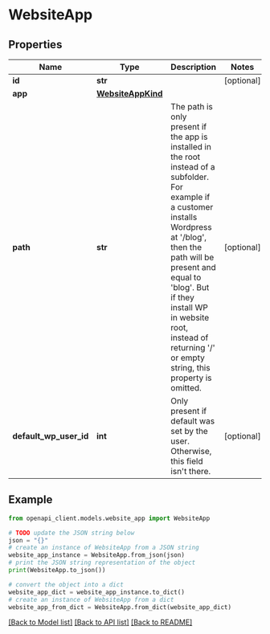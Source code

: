 # WebsiteApp


## Properties

Name | Type | Description | Notes
------------ | ------------- | ------------- | -------------
**id** | **str** |  | [optional] 
**app** | [**WebsiteAppKind**](WebsiteAppKind.md) |  | 
**path** | **str** | The path is only present if the app is installed in the root instead of a subfolder. For example if a customer installs Wordpress at &#39;/blog&#39;, then the path will be present and equal to &#39;blog&#39;. But if they install WP in website root, instead of returning &#39;/&#39; or empty string, this property is omitted. | [optional] 
**default_wp_user_id** | **int** | Only present if default was set by the user. Otherwise, this field isn&#39;t there. | [optional] 

## Example

```python
from openapi_client.models.website_app import WebsiteApp

# TODO update the JSON string below
json = "{}"
# create an instance of WebsiteApp from a JSON string
website_app_instance = WebsiteApp.from_json(json)
# print the JSON string representation of the object
print(WebsiteApp.to_json())

# convert the object into a dict
website_app_dict = website_app_instance.to_dict()
# create an instance of WebsiteApp from a dict
website_app_from_dict = WebsiteApp.from_dict(website_app_dict)
```
[[Back to Model list]](../README.md#documentation-for-models) [[Back to API list]](../README.md#documentation-for-api-endpoints) [[Back to README]](../README.md)


